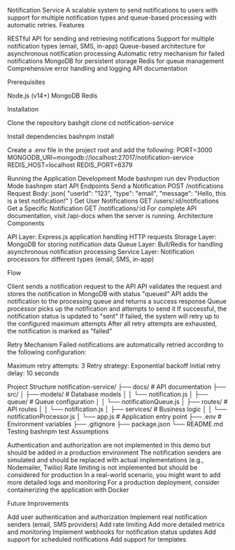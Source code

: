 Notification Service
A scalable system to send notifications to users with support for multiple notification types and queue-based processing with automatic retries.
Features

RESTful API for sending and retrieving notifications
Support for multiple notification types (email, SMS, in-app)
Queue-based architecture for asynchronous notification processing
Automatic retry mechanism for failed notifications
MongoDB for persistent storage
Redis for queue management
Comprehensive error handling and logging
API documentation

Prerequisites

Node.js (v14+)
MongoDB
Redis

Installation

Clone the repository
bashgit clone <repository-url>
cd notification-service

Install dependencies
bashnpm install

Create a .env file in the project root and add the following:
PORT=3000
MONGODB_URI=mongodb://localhost:27017/notification-service
REDIS_HOST=localhost
REDIS_PORT=6379


Running the Application
Development Mode
bashnpm run dev
Production Mode
bashnpm start
API Endpoints
Send a Notification
POST /notifications
Request Body:
json{
  "userId": "123",
  "type": "email",
  "message": "Hello, this is a test notification!"
}
Get User Notifications
GET /users/:id/notifications
Get a Specific Notification
GET /notifications/:id
For complete API documentation, visit /api-docs when the server is running.
Architecture
Components

API Layer: Express.js application handling HTTP requests
Storage Layer: MongoDB for storing notification data
Queue Layer: Bull/Redis for handling asynchronous notification processing
Service Layer: Notification processors for different types (email, SMS, in-app)

Flow

Client sends a notification request to the API
API validates the request and stores the notification in MongoDB with status "queued"
API adds the notification to the processing queue and returns a success response
Queue processor picks up the notification and attempts to send it
If successful, the notification status is updated to "sent"
If failed, the system will retry up to the configured maximum attempts
After all retry attempts are exhausted, the notification is marked as "failed"

Retry Mechanism
Failed notifications are automatically retried according to the following configuration:

Maximum retry attempts: 3
Retry strategy: Exponential backoff
Initial retry delay: 10 seconds

Project Structure
notification-service/
├── docs/                  # API documentation
├── src/
│   ├── models/            # Database models
│   │   └── notification.js
│   ├── queue/             # Queue configuration
│   │   └── notificationQueue.js
│   ├── routes/            # API routes
│   │   └── notification.js
│   ├── services/          # Business logic
│   │   └── notificationProcessor.js
│   └── app.js            # Application entry point
├── .env                   # Environment variables
├── .gitignore
├── package.json
└── README.md
Testing
bashnpm test
Assumptions

Authentication and authorization are not implemented in this demo but should be added in a production environment
The notification senders are simulated and should be replaced with actual implementations (e.g., Nodemailer, Twilio)
Rate limiting is not implemented but should be considered for production
In a real-world scenario, you might want to add more detailed logs and monitoring
For a production deployment, consider containerizing the application with Docker

Future Improvements

Add user authentication and authorization
Implement real notification senders (email, SMS providers)
Add rate limiting
Add more detailed metrics and monitoring
Implement webhooks for notification status updates
Add support for scheduled notifications
Add support for templates
